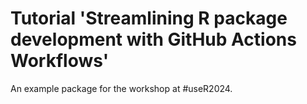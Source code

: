 # Tutorial 'Streamlining R package development with GitHub Actions Workflows'


An example package for the workshop at #useR2024. 

